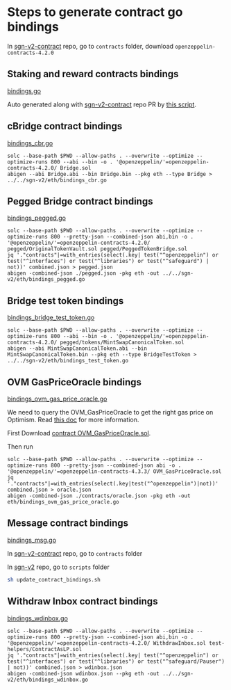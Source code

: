 # Steps to generate contract go bindings

In [sgn-v2-contract](https://github.com/celer-network/sgn-v2-contracts) repo, go to `contracts` folder, download `openzeppelin-contracts-4.2.0`

## Staking and reward contracts bindings

[bindings.go](./bindings.go)

Auto generated along with [sgn-v2-contract](https://github.com/celer-network/sgn-v2-contracts) repo PR by [this script](https://github.com/celer-network/sgn-v2-contracts/blob/main/scripts/solc_abigen.sh).

## cBridge contract bindings

[bindings_cbr.go](./bindings_cbr.go)

```
solc --base-path $PWD --allow-paths . --overwrite --optimize --optimize-runs 800 --abi --bin -o . '@openzeppelin/'=openzeppelin-contracts-4.2.0/ Bridge.sol
abigen --abi Bridge.abi --bin Bridge.bin --pkg eth --type Bridge > ../../sgn-v2/eth/bindings_cbr.go
```

## Pegged Bridge contract bindings

[bindings_pegged.go](./bindings_pegged.go)

```
solc --base-path $PWD --allow-paths . --overwrite --optimize --optimize-runs 800 --pretty-json --combined-json abi,bin -o . '@openzeppelin/'=openzeppelin-contracts-4.2.0/ pegged/OriginalTokenVault.sol pegged/PeggedTokenBridge.sol
jq '."contracts"|=with_entries(select(.key| test("^openzeppelin") or test("^interfaces") or test("^libraries") or test("^safeguard") | not))' combined.json > pegged.json
abigen -combined-json ./pegged.json -pkg eth -out ../../sgn-v2/eth/bindings_pegged.go
```

## Bridge test token bindings

[bindings_bridge_test_token.go](./bindings_test_token.go)

```
solc --base-path $PWD --allow-paths . --overwrite --optimize --optimize-runs 800 --abi --bin -o . '@openzeppelin/'=openzeppelin-contracts-4.2.0/ pegged/tokens/MintSwapCanonicalToken.sol
abigen --abi MintSwapCanonicalToken.abi --bin MintSwapCanonicalToken.bin --pkg eth --type BridgeTestToken > ../../sgn-v2/eth/bindings_test_token.go
```

## OVM GasPriceOracle bindings

[bindings_ovm_gas_price_oracle.go](./bindings_ovm_gas_price_oracle.go)

We need to query the OVM_GasPriceOracle to get the right gas price on Optimism. Read [this doc](https://community.optimism.io/docs/developers/l2/new-fees.html#for-frontend-and-wallet-developers) for more information.

First Download [contract OVM_GasPriceOracle.sol](https://github.com/ethereum-optimism/optimism/blob/639e5b13f2ab94b7b49e1f8114ed05a064df8a27/packages/contracts/contracts/L2/predeploys/OVM_GasPriceOracle.sol).

Then run

```
solc --base-path $PWD --allow-paths . --overwrite --optimize --optimize-runs 800 --pretty-json --combined-json abi -o . '@openzeppelin/'=openzeppelin-contracts-4.3.3/ OVM_GasPriceOracle.sol
jq '."contracts"|=with_entries(select(.key|test("^openzeppelin")|not))' combined.json > oracle.json
abigen -combined-json ./contracts/oracle.json -pkg eth -out eth/bindings_ovm_gas_price_oracle.go
```

## Message contract bindings

[bindings_msg.go](./bindings_msg.go)

In [sgn-v2-contract](https://github.com/celer-network/sgn-v2-contracts) repo, go to `contracts` folder

In [sgn-v2](https://github.com/celer-network/sgn-v2) repo, go to `scripts` folder

```sh
sh update_contract_bindings.sh
```

## Withdraw Inbox contract bindings

[bindings_wdinbox.go](./bindings_wdinbox.go)

```
solc --base-path $PWD --allow-paths . --overwrite --optimize --optimize-runs 800 --pretty-json --combined-json abi,bin -o . '@openzeppelin/'=openzeppelin-contracts-4.2.0/ WithdrawInbox.sol test-helpers/ContractAsLP.sol
jq '."contracts"|=with_entries(select(.key| test("^openzeppelin") or test("^interfaces") or test("^libraries") or test("^safeguard/Pauser") | not))' combined.json > wdinbox.json
abigen -combined-json wdinbox.json --pkg eth -out ../../sgn-v2/eth/bindings_wdinbox.go
```
